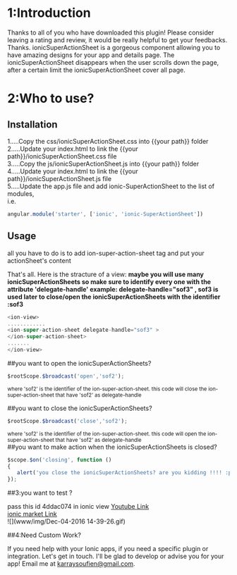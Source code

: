 
# 1:Introduction

Thanks to all of you who have downloaded this plugin! Please consider leaving a rating and review, it would be really helpful to get your feedbacks. Thanks.
ionicSuperActionSheet is a gorgeous component allowing you to have amazing designs for your app and details page.
 The ionicSuperActionSheet  disappears when the user scrolls down the page, after a certain limit  the ionicSuperActionSheet  cover all page.	
 
# 2:Who to use?
## Installation
	
1.....Copy the css/ionicSuperActionSheet.css into  {{your path}} folder <br>
2.....Update your index.html to link the {{your path}}/ionicSuperActionSheet.css file<br>
3.....Copy the js/ionicSuperActionSheet.js into  {{your path}} folder<br>
4.....Update your index.html to link the {{your path}}/ionicSuperActionSheet.js file<br>
5.....Update the app.js file and add ionic-SuperActionSheet to the list of modules,<br>
i.e. <br>
```js
angular.module('starter', ['ionic', 'ionic-SuperActionSheet'])
```
## Usage
	
all you have to do is to add ion-super-action-sheet tag and put your actionSheet's content

That's all. Here is the stracture of a view:
<strong>maybe you will use many ionicSuperActionSheets so make sure to identify every one with the attribute 'delegate-handle' example: delegate-handle="sof3" , sof3 is used later to close/open the  ionicSuperActionSheets with the identifier :sof3 
</strong>

```js
<ion-view>
............  
<ion-super-action-sheet delegate-handle="sof3" >
</ion-super-action-sheet>
.......
</ion-view>
```

##you want to open the ionicSuperActionSheets?
 ```js
$rootScope.$broadcast('open','sof2');
```

 <small> where 'sof2' is the identifier of the ion-super-action-sheet. this code will close the ion-super-action-sheet that have 'sof2' as delegate-handle </small><br>
 
##you want to close the ionicSuperActionSheets?

```js
$rootScope.$broadcast('close','sof2');
```
 <small> where 'sof2' is the identifier of the ion-super-action-sheet. this code will open the ion-super-action-sheet that have 'sof2' as delegate-handle </small><br>
##you want to make action when the  ionicSuperActionSheets is closed?
```js
$scope.$on('closing', function () 
{
   alert('you close the ionicSuperActionSheets? are you kidding !!!! :p');
});
```	

##3:you want to test ?

pass this id 4ddac074 in ionic view
[Youtube Link](https://www.youtube.com/watch?v=112rx7ZUm6o)<br>
[ionic market Link](https://market.ionic.io/plugins/ionicactionsheet2)<br>
![](www/img/Dec-04-2016 14-39-26.gif)<br>

##4:Need Custom Work? 

If you need help with your Ionic apps, if you need a specific plugin or integration. Let's get in touch. I'll be glad to develop or advise you for your app! Email me at karraysoufien@gmail.com.
	



